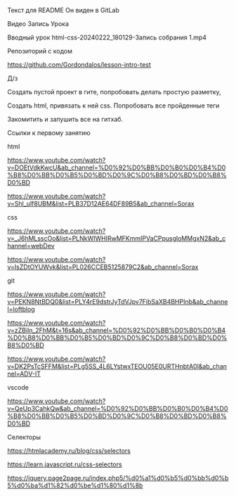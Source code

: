 Текст для README 
Он виден в GitLab

Видео Запись Урока

Вводный урок html-css-20240222_180129-Запись собрания 1.mp4





Репозиторий с кодом



https://github.com/Gordondalos/lesson-intro-test







Д/з

Создать пустой проект в гите, попробовать делать простую разметку,

Создать html, привязать к ней css.
Попробовать все пройденные теги

Закомитить и запушить все на гитхаб.







Ссылки к первому занятию



html

https://www.youtube.com/watch?v=DOEtVdkKwcU&ab_channel=%D0%92%D0%BB%D0%B0%D0%B4%D0%B8%D0%BB%D0%B5%D0%BD%D0%9C%D0%B8%D0%BD%D0%B8%D0%BD

https://www.youtube.com/watch?v=Shl_ulf8UBM&list=PLB37D12AE64DF89B5&ab_channel=Sorax



css

https://www.youtube.com/watch?v=_J6hMLsscOo&list=PLNkWIWHIRwMFKmmIPVaCPpusgloMMgxN2&ab_channel=webDev



https://www.youtube.com/watch?v=IsZDtOYUWvk&list=PL026CCEB5125879C2&ab_channel=Sorax





git

https://www.youtube.com/watch?v=PEKN8NtBDQ0&list=PLY4rE9dstrJyTdVJpv7FibSaXB4BHPInb&ab_channel=loftblog

https://www.youtube.com/watch?v=zZBiln_2FhM&t=16s&ab_channel=%D0%92%D0%BB%D0%B0%D0%B4%D0%B8%D0%BB%D0%B5%D0%BD%D0%9C%D0%B8%D0%BD%D0%B8%D0%BD

https://www.youtube.com/watch?v=DK2PsTcSFFM&list=PLg5SS_4L6LYstwxTEOU05E0URTHnbtA0l&ab_channel=ADV-IT





vscode

https://www.youtube.com/watch?v=QeUp3CahkQw&ab_channel=%D0%92%D0%BB%D0%B0%D0%B4%D0%B8%D0%BB%D0%B5%D0%BD%D0%9C%D0%B8%D0%BD%D0%B8%D0%BD



Селекторы

https://htmlacademy.ru/blog/css/selectors

https://learn.javascript.ru/css-selectors

https://jquery.page2page.ru/index.php5/%d0%a1%d0%b5%d0%bb%d0%b5%d0%ba%d1%82%d0%be%d1%80%d1%8b 

 

